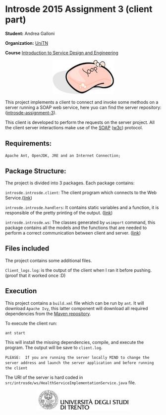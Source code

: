 
# Introsde 2015 Assignment 3 (client part)

**Student:** Andrea Galloni

**Organization:** [UniTN](http://www.unitn.it/en)

**Course** [Introduction to Service Design and Engineering](https://sites.google.com/site/introsdeunitn/)

<p align="center">
  <img src="images/soap.png" width="200">
</p>


This project implements a client to connect and invoke some methods on a server running a SOAP web service, here yuo can find the server repository: ([introsde-assignment-3](https://github.com/sn1p3r46/introsde-2015-assignment-3)).

This client is developed to perform the requests on the server project. All the client server interactions make use of the [SOAP](https://en.wikipedia.org/wiki/SOAP)  ([w3c](http://www.w3schools.com/xml/xml_soap.asp)) protocol.

## Requirements:
`Apache Ant, OpenJDK, JRE and an Internet Connection;`

## Package Structure:

The project is divided into 3 packages. Each package contains:

`introsde.introsde.client`: The client program which connects to the Web Service.([link](https://github.com/sn1p3r46/introsde-2015-assignment-3-client/tree/master/src/introsde/client))

`introsde.introsde.handlers`: It contains static variables and a function, it is responsible of the pretty printing of the output. ([link](https://github.com/sn1p3r46/introsde-2015-assignment-3-client/tree/master/src/introsde/handlers))

`introsde.introsde.ws`: The classes generated by `wsimport` command, this package contains all the models and the functions that are needed to perform a correct communication between client and server. ([link](https://github.com/sn1p3r46/introsde-2015-assignment-3-client/tree/master/src/introsde/ws))

## Files included

The project contains some additional files.

`Client_logs.log`: is the output of the client when I ran it before pushing. (proof that it worked once :D)

## Execution

This project contains a `build.xml` file which can be run by `ant`. It will download `Apache Ivy`, this latter component will download all required dependencies from the [Maven repository](http://search.maven.org/).

To execute the client run:
```
ant start
```

This will install the missing dependencies, compile, and execute the program. The output will be save to `client.log`.

`PLEASE:  If you are running the server locally MIND to change the server address and launch the server application and before running the client`

The URI of the server is hard coded in `src/introsde/ws/HealthServiceImplementationService.java` file.

<p align="center">
  <img src="images/LogoUniTn.png" width="300">
</p>
